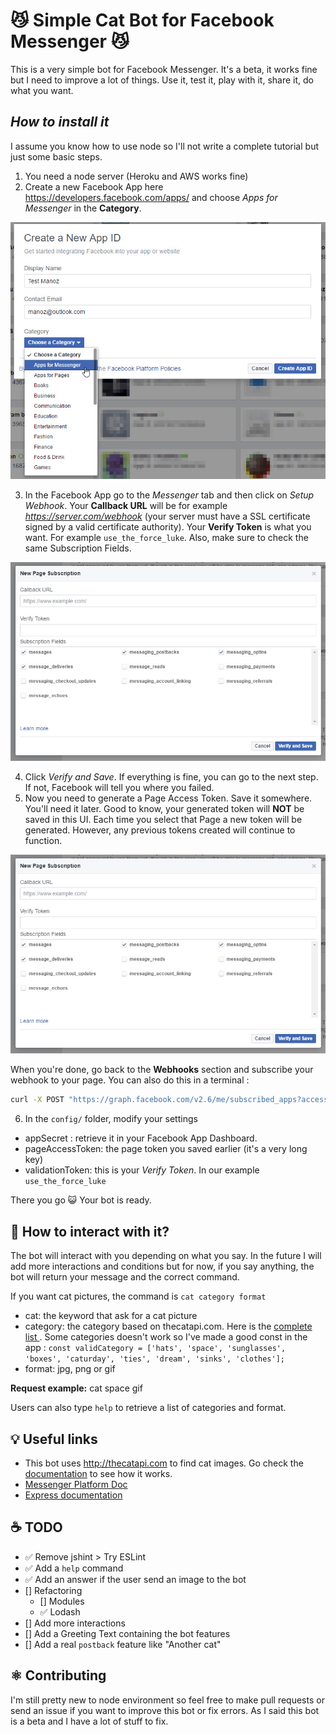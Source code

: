 # 😼 Simple Cat Bot for Facebook Messenger 😼

This is a very simple bot for Facebook Messenger. It's a beta, it works fine but I need to improve a lot of things. Use it, test it, play with it, share it, do what you want.

## *How to install it*

I assume you know how to use node so I'll not write a complete tutorial but just some basic steps.

1. You need a node server (Heroku and AWS works fine)
2. Create a new Facebook App here https://developers.facebook.com/apps/ and choose *Apps for Messenger* in the **Category**.

![Alt text](/screenshots/screen1.jpg)

3. In the Facebook App go to the *Messenger* tab and then click on *Setup Webhook*. Your **Callback URL** will be for example *https://server.com/webhook* (your server must have a SSL certificate signed by a valid certificate authority). Your **Verify Token** is what you want. For example `use_the_force_luke`. Also, make sure to check the same Subscription Fields.

![Alt text](/screenshots/screen2.jpg)

4. Click *Verify and Save*. If everything is fine, you can go to the next step. If not, Facebook will tell you where you failed.
5. Now you need to generate a Page Access Token. Save it somewhere. You'll need it later. Good to know, your generated token will **NOT** be saved in this UI. Each time you select that Page a new token will be generated. However, any previous tokens created will continue to function.

![Alt text](/screenshots/screen2.jpg)

When you're done, go back to the **Webhooks** section and subscribe your webhook to your page.
You can also do this in a terminal :
```bash
curl -X POST "https://graph.facebook.com/v2.6/me/subscribed_apps?access_token=<YOUR_PAGE_ACCESS_TOKEN>"
```

6. In the `config/` folder, modify your settings

* appSecret : retrieve it in your Facebook App Dashboard.
* pageAccessToken: the page token you saved earlier (it's a very long key)
* validationToken: this is your *Verify Token*. In our example `use_the_force_luke`

There you go 😺 Your bot is ready.

## 🙊 How to interact with it?

The bot will interact with you depending on what you say. In the future I will add more interactions and conditions but for now, if you say anything, the bot will return your message and the correct command.

If you want cat pictures, the command is `cat category format`

* cat: the keyword that ask for a cat picture
* category: the category based on thecatapi.com. Here is the [complete list ](http://thecatapi.com/api/categories/list). Some categories doesn't work so I've made a good const in the app : `const validCategory = ['hats', 'space', 'sunglasses', 'boxes', 'caturday', 'ties', 'dream', 'sinks', 'clothes'];`
* format: jpg, png or gif

**Request example:** cat space gif

Users can also type `help` to retrieve a list of categories and format.

## 💡 Useful links

* This bot uses http://thecatapi.com to find cat images. Go check the [documentation](http://thecatapi.com/docs.html) to see how it works.
* [Messenger Platform Doc](https://developers.facebook.com/docs/messenger-platform)
* [Express documentation](http://expressjs.com/)

## ☕️ TODO

* ✅ Remove jshint > Try ESLint
* ✅ Add a `help` command
* ✅ Add an answer if the user send an image to the bot
* [] Refactoring
  * [] Modules
  * ✅ Lodash
* [] Add more interactions
* [] Add a Greeting Text containing the bot features
* [] Add a real `postback` feature like "Another cat"

## ⚛ Contributing

I'm still pretty new to node environment so feel free to make pull requests or send an issue if you want to improve this bot or fix errors. As I said this bot is a beta and I have a lot of stuff to fix.
